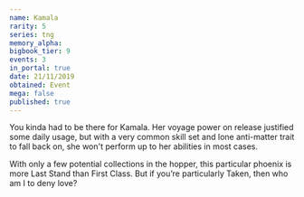 ```yaml
---
name: Kamala
rarity: 5
series: tng
memory_alpha:
bigbook_tier: 9
events: 3
in_portal: true
date: 21/11/2019
obtained: Event
mega: false
published: true
---
```


You kinda had to be there for Kamala. Her voyage power on release justified some daily usage, but with a very common skill set and lone anti-matter trait to fall back on, she won't perform up to her abilities in most cases.

With only a few potential collections in the hopper, this particular phoenix is more Last Stand than First Class. But if you’re particularly Taken, then who am I to deny love?
